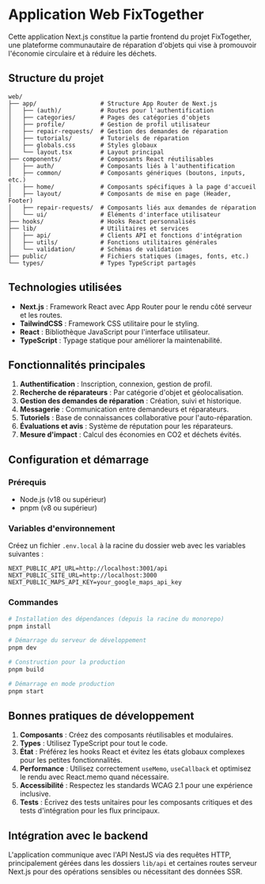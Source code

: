 # Application Web FixTogether

Cette application Next.js constitue la partie frontend du projet FixTogether, une plateforme communautaire de réparation d'objets qui vise à promouvoir l'économie circulaire et à réduire les déchets.

## Structure du projet

```
web/
├── app/                  # Structure App Router de Next.js
│   ├── (auth)/           # Routes pour l'authentification
│   ├── categories/       # Pages des catégories d'objets
│   ├── profile/          # Gestion de profil utilisateur
│   ├── repair-requests/  # Gestion des demandes de réparation
│   ├── tutorials/        # Tutoriels de réparation
│   ├── globals.css       # Styles globaux
│   └── layout.tsx        # Layout principal
├── components/           # Composants React réutilisables
│   ├── auth/             # Composants liés à l'authentification
│   ├── common/           # Composants génériques (boutons, inputs, etc.)
│   ├── home/             # Composants spécifiques à la page d'accueil
│   ├── layout/           # Composants de mise en page (Header, Footer)
│   ├── repair-requests/  # Composants liés aux demandes de réparation
│   └── ui/               # Éléments d'interface utilisateur
├── hooks/                # Hooks React personnalisés
├── lib/                  # Utilitaires et services
│   ├── api/              # Clients API et fonctions d'intégration
│   ├── utils/            # Fonctions utilitaires générales
│   └── validation/       # Schémas de validation
├── public/               # Fichiers statiques (images, fonts, etc.)
└── types/                # Types TypeScript partagés
```

## Technologies utilisées

- **Next.js** : Framework React avec App Router pour le rendu côté serveur et les routes.
- **TailwindCSS** : Framework CSS utilitaire pour le styling.
- **React** : Bibliothèque JavaScript pour l'interface utilisateur.
- **TypeScript** : Typage statique pour améliorer la maintenabilité.

## Fonctionnalités principales

1. **Authentification** : Inscription, connexion, gestion de profil.
2. **Recherche de réparateurs** : Par catégorie d'objet et géolocalisation.
3. **Gestion des demandes de réparation** : Création, suivi et historique.
4. **Messagerie** : Communication entre demandeurs et réparateurs.
5. **Tutoriels** : Base de connaissances collaborative pour l'auto-réparation.
6. **Évaluations et avis** : Système de réputation pour les réparateurs.
7. **Mesure d'impact** : Calcul des économies en CO2 et déchets évités.

## Configuration et démarrage

### Prérequis

- Node.js (v18 ou supérieur)
- pnpm (v8 ou supérieur)

### Variables d'environnement

Créez un fichier `.env.local` à la racine du dossier web avec les variables suivantes :

```env
NEXT_PUBLIC_API_URL=http://localhost:3001/api
NEXT_PUBLIC_SITE_URL=http://localhost:3000
NEXT_PUBLIC_MAPS_API_KEY=your_google_maps_api_key
```

### Commandes

```bash
# Installation des dépendances (depuis la racine du monorepo)
pnpm install

# Démarrage du serveur de développement
pnpm dev

# Construction pour la production
pnpm build

# Démarrage en mode production
pnpm start
```

## Bonnes pratiques de développement

1. **Composants** : Créez des composants réutilisables et modulaires.
2. **Types** : Utilisez TypeScript pour tout le code.
3. **État** : Préférez les hooks React et évitez les états globaux complexes pour les petites fonctionnalités.
4. **Performance** : Utilisez correctement `useMemo`, `useCallback` et optimisez le rendu avec React.memo quand nécessaire.
5. **Accessibilité** : Respectez les standards WCAG 2.1 pour une expérience inclusive.
6. **Tests** : Écrivez des tests unitaires pour les composants critiques et des tests d'intégration pour les flux principaux.

## Intégration avec le backend

L'application communique avec l'API NestJS via des requêtes HTTP, principalement gérées dans les dossiers `lib/api` et certaines routes serveur Next.js pour des opérations sensibles ou nécessitant des données SSR.
